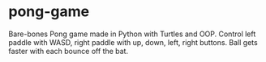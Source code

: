# pong-game
Bare-bones Pong game made in Python with Turtles and OOP. Control left paddle with WASD, right paddle with up, down, left, right buttons. Ball gets faster with each bounce off the bat.
